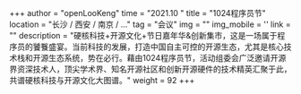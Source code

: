 +++
author = "openLooKeng"
time = "2021.10 " 
title = "1024程序员节" 
location = "长沙 / 西安 / 南京 / …" 
tag = "会议"
img = "" 
img_mobile = ''
link = ""
description = "硬核科技+开源文化+节日嘉年华&创新集市，这是一场属于程序员的饕餮盛宴。当前科技的发展，打造中国自主可控的开源生态，尤其是核心技术栈和开源生态系统，势在必行。藉由1024程序员节，活动组委会广泛邀请开源界资深技术人，顶尖学术界、知名开源社区和创新开源硬件的技术精英汇聚于此，共谱硬核科技与开源文化大图谱。"
weight = 92
+++

